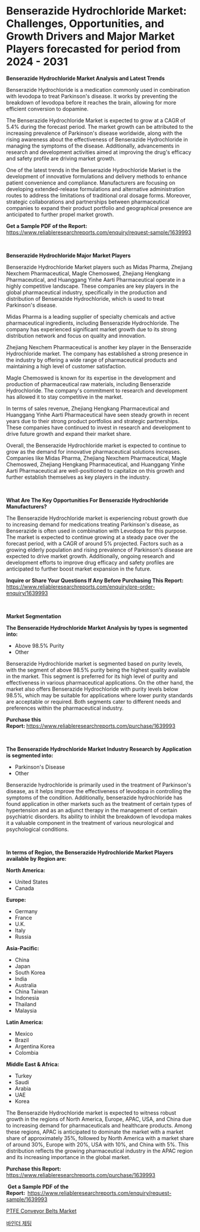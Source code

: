 <p><h1>Benserazide Hydrochloride Market: Challenges, Opportunities, and Growth Drivers and Major Market Players forecasted for period from 2024 - 2031</h1></p><p><strong>Benserazide Hydrochloride Market Analysis and Latest Trends</strong></p>
<p><p>Benserazide Hydrochloride is a medication commonly used in combination with levodopa to treat Parkinson's disease. It works by preventing the breakdown of levodopa before it reaches the brain, allowing for more efficient conversion to dopamine.</p><p>The Benserazide Hydrochloride Market is expected to grow at a CAGR of 5.4% during the forecast period. The market growth can be attributed to the increasing prevalence of Parkinson's disease worldwide, along with the rising awareness about the effectiveness of Benserazide Hydrochloride in managing the symptoms of the disease. Additionally, advancements in research and development activities aimed at improving the drug's efficacy and safety profile are driving market growth.</p><p>One of the latest trends in the Benserazide Hydrochloride Market is the development of innovative formulations and delivery methods to enhance patient convenience and compliance. Manufacturers are focusing on developing extended-release formulations and alternative administration routes to address the limitations of traditional oral dosage forms. Moreover, strategic collaborations and partnerships between pharmaceutical companies to expand their product portfolio and geographical presence are anticipated to further propel market growth.</p></p>
<p><strong>Get a Sample PDF of the Report:&nbsp;</strong> <a href="https://www.reliableresearchreports.com/enquiry/request-sample/1639993">https://www.reliableresearchreports.com/enquiry/request-sample/1639993</a></p>
<p>&nbsp;</p>
<p><strong>Benserazide Hydrochloride Major Market Players</strong></p>
<p><p>Benserazide Hydrochloride Market players such as Midas Pharma, Zhejiang Nexchem Pharmaceutical, Magle Chemoswed, Zhejiang Hengkang Pharmaceutical, and Huanggang Yinhe Aarti Pharmaceutical operate in a highly competitive landscape. These companies are key players in the global pharmaceutical industry, specifically in the production and distribution of Benserazide Hydrochloride, which is used to treat Parkinson's disease.</p><p>Midas Pharma is a leading supplier of specialty chemicals and active pharmaceutical ingredients, including Benserazide Hydrochloride. The company has experienced significant market growth due to its strong distribution network and focus on quality and innovation.</p><p>Zhejiang Nexchem Pharmaceutical is another key player in the Benserazide Hydrochloride market. The company has established a strong presence in the industry by offering a wide range of pharmaceutical products and maintaining a high level of customer satisfaction.</p><p>Magle Chemoswed is known for its expertise in the development and production of pharmaceutical raw materials, including Benserazide Hydrochloride. The company's commitment to research and development has allowed it to stay competitive in the market.</p><p>In terms of sales revenue, Zhejiang Hengkang Pharmaceutical and Huanggang Yinhe Aarti Pharmaceutical have seen steady growth in recent years due to their strong product portfolios and strategic partnerships. These companies have continued to invest in research and development to drive future growth and expand their market share.</p><p>Overall, the Benserazide Hydrochloride market is expected to continue to grow as the demand for innovative pharmaceutical solutions increases. Companies like Midas Pharma, Zhejiang Nexchem Pharmaceutical, Magle Chemoswed, Zhejiang Hengkang Pharmaceutical, and Huanggang Yinhe Aarti Pharmaceutical are well-positioned to capitalize on this growth and further establish themselves as key players in the industry.</p></p>
<p>&nbsp;</p>
<p><strong>What Are The Key Opportunities For Benserazide Hydrochloride Manufacturers?</strong></p>
<p><p>The Benserazide Hydrochloride market is experiencing robust growth due to increasing demand for medications treating Parkinson's disease, as Benserazide is often used in combination with Levodopa for this purpose. The market is expected to continue growing at a steady pace over the forecast period, with a CAGR of around 5% projected. Factors such as a growing elderly population and rising prevalence of Parkinson's disease are expected to drive market growth. Additionally, ongoing research and development efforts to improve drug efficacy and safety profiles are anticipated to further boost market expansion in the future.</p></p>
<p><strong>Inquire or Share Your Questions If Any Before Purchasing This Report:</strong> <a href="https://www.reliableresearchreports.com/enquiry/pre-order-enquiry/1639993">https://www.reliableresearchreports.com/enquiry/pre-order-enquiry/1639993</a></p>
<p>&nbsp;</p>
<p><strong>Market Segmentation</strong></p>
<p><strong>The Benserazide Hydrochloride Market Analysis by types is segmented into:</strong></p>
<p><ul><li>Above 98.5% Purity</li><li>Other</li></ul></p>
<p><p>Benserazide Hydrochloride market is segmented based on purity levels, with the segment of above 98.5% purity being the highest quality available in the market. This segment is preferred for its high level of purity and effectiveness in various pharmaceutical applications. On the other hand, the market also offers Benserazide Hydrochloride with purity levels below 98.5%, which may be suitable for applications where lower purity standards are acceptable or required. Both segments cater to different needs and preferences within the pharmaceutical industry.</p></p>
<p><strong>Purchase this Report:&nbsp;</strong><a href="https://www.reliableresearchreports.com/purchase/1639993">https://www.reliableresearchreports.com/purchase/1639993</a></p>
<p>&nbsp;</p>
<p><strong>The Benserazide Hydrochloride Market Industry Research by Application is segmented into:</strong></p>
<p><ul><li>Parkinson's Disease</li><li>Other</li></ul></p>
<p><p>Benserazide hydrochloride is primarily used in the treatment of Parkinson's disease, as it helps improve the effectiveness of levodopa in controlling the symptoms of the condition. Additionally, benserazide hydrochloride has found application in other markets such as the treatment of certain types of hypertension and as an adjunct therapy in the management of certain psychiatric disorders. Its ability to inhibit the breakdown of levodopa makes it a valuable component in the treatment of various neurological and psychological conditions.</p></p>
<p>&nbsp;</p>
<p><strong>In terms of Region, the Benserazide Hydrochloride Market Players available by Region are:</strong></p>
<p>
    <p> <strong> North America: </strong>
        <ul>
            <li>United States</li>
            <li>Canada</li>
        </ul>
        </p> 
    <p> <strong> Europe: </strong>
        <ul>
            <li>Germany</li>
            <li>France</li>
            <li>U.K.</li>
            <li>Italy</li>
            <li>Russia</li>
        </ul>
        </p> 
    <p> <strong> Asia-Pacific: </strong>
        <ul>
            <li>China</li>
            <li>Japan</li>
            <li>South Korea</li>
            <li>India</li>
            <li>Australia</li>
            <li>China Taiwan</li>
            <li>Indonesia</li>
            <li>Thailand</li>
            <li>Malaysia</li>
        </ul>
        </p> 
    <p> <strong> Latin America: </strong>
        <ul>
            <li>Mexico</li>
            <li>Brazil</li>
            <li>Argentina Korea</li>
            <li>Colombia</li>
        </ul>
        </p> 
    <p> <strong> Middle East & Africa: </strong>
        <ul>
            <li>Turkey</li>
            <li>Saudi</li>
            <li>Arabia</li>
            <li>UAE</li>
            <li>Korea</li>
        </ul>
    </p>
    </p>
<p><p>The Benserazide Hydrochloride market is expected to witness robust growth in the regions of North America, Europe, APAC, USA, and China due to increasing demand for pharmaceuticals and healthcare products. Among these regions, APAC is anticipated to dominate the market with a market share of approximately 35%, followed by North America with a market share of around 30%, Europe with 20%, USA with 10%, and China with 5%. This distribution reflects the growing pharmaceutical industry in the APAC region and its increasing importance in the global market.</p></p>
<p><strong>Purchase this Report: </strong><a href="https://www.reliableresearchreports.com/purchase/1639993">https://www.reliableresearchreports.com/purchase/1639993</a></p>
<p>&nbsp;<strong>Get a Sample PDF of the Report:&nbsp;&nbsp;</strong><a href="https://www.reliableresearchreports.com/enquiry/request-sample/1639993">https://www.reliableresearchreports.com/enquiry/request-sample/1639993</a></p>
<p><strong></strong></p>
<p><p><a href="https://github.com/NorbertYates/Market-Research-Report-List-4/blob/main/ptfe-conveyor-belts-market.md">PTFE Conveyor Belts Market</a></p><p><a href="https://github.com/jntpkh496620/Market-Research-Report-List-1/blob/main/6884460193954.md">바인더 제팅</a></p></p>